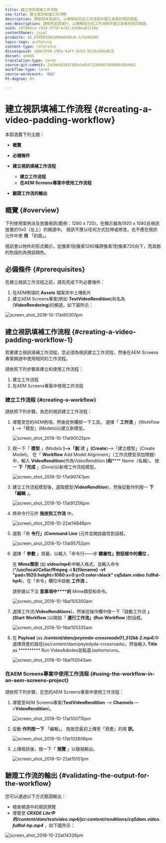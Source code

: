 ```yaml
---
title: 建立視訊填補工作流程
seo-title: 建立視訊填補工作流程
description: 請依照本頁進行，以瞭解如何在工作流程中建立資產的視訊間距。
seo-description: 請依照本頁進行，以瞭解如何在工作流程中建立資產的視訊間距。
uuid: c0f004ca-c934-47f8-bcdc-da58ea62118e
contentOwner: jsyal
products: SG_EXPERIENCEMANAGER/6.5/SCREENS
topic-tags: authoring
content-type: reference
discoiquuid: a90e3950-c95a-4aff-8cb3-9229c660a815
docset: aem65
translation-type: tm+mt
source-git-commit: 2a3bbdd283f983cbdb5f21b606f508603385e041
workflow-type: tm+mt
source-wordcount: '603'
ht-degree: 0%

---
```



# 建立視訊填補工作流程 {#creating-a-video-padding-workflow}

本節涵蓋下列主題：

* **概覽**
* **必備條件**
* **建立視訊填補工作流程**
   * **建立工作流程**
   * **在AEM Screens專案中使用工作流程**

* **驗證工作流的輸出**

## 概覽 {#overview}

下列使用案例涉及放置視訊(範例：1280 x 720)，在顯示器為1920 x 1080且視訊放置於0x0（左上）的頻道中。 視訊不應以任何方式拉伸或修改，也不應在視訊元件中使 **用** 「封面」。

視訊會以物件的形式顯示，從像素1到像素1280橫跨像素1到像素720向下，而其餘的色版則為預設顏色。

## 必備條件 {#prerequisites}

在建立視訊工作流程之前，請先完成下列必要條件：

1. 在AEM例項的 **Assets** 檔案夾中上傳影片
1. 建立AEM Screens專案(例如 **TestVideoRendition**)和名為(**VideoRendering**)的頻道，如下圖所示：

![screen_shot_2018-10-17at85307pm](assets/screen_shot_2018-10-17at85307pm.png)

## 建立視訊填補工作流程 {#creating-a-video-padding-workflow-1}

若要建立視訊填補工作流程，您必須為視訊建立工作流程，然後在AEM Screens專案頻道中使用相同的工作流程。

請依照下列步驟來建立和使用工作流程：

1. 建立工作流程
1. 在AEM Screens專案中使用工作流程

### 建立工作流程 {#creating-a-workflow}

請依照下列步驟，為您的視訊建立工作流程：

1. 導覽至您的AEM例項，然後從側欄按一下工具。 選擇「 **工作流** 」(Workflow **)** —>「模型」(Models)以建立新模型。

   ![screen_shot_2018-10-17at90025pm](assets/screen_shot_2018-10-17at90025pm.png)

1. 按一下「 **模型** 」(Models **)—>「創** 建 **」(Create**)—>「建立模型」(Create Model)。 在「 **Workflow** Add Model Alignment」（工作流模型添加標題）中，輸入 **VideoRendition**(作為VideoRendition **)和****** Name（名稱）。 按一 **下「完成** 」(Done)以新增工作流程模型。

   ![screen_shot_2018-10-17at90747pm](assets/screen_shot_2018-10-17at90747pm.png)

1. 建立工作流程模型後，選取模型(**VideoRendition**)，然後從動作列按一 **下「編輯** 」。

   ![screen_shot_2018-10-17at91256pm](assets/screen_shot_2018-10-17at91256pm.png)

1. 將命令行元件 **拖放到工作流** 中。

   ![screen_shot_2018-10-22at14846pm](assets/screen_shot_2018-10-22at14846pm.png)

1. 選取「命 **令行」(Command Line** )元件並開啟屬性對話框。

   ![screen_shot_2018-10-17at95752pm](assets/screen_shot_2018-10-17at95752pm.png)

1. 選擇「 **參數** 」頁籤，以輸入「命令行——步 **驟屬性」對話框中的欄位** 。

   在 **Mime類型** (如 ***video/mp4***)中輸入格式，並輸入命令(***/usr/local/Cellar/ffmpeg -i ${filename} -vf &quot;pad=1920:height=1080:x=0:y=0:color=black&quot; cq5dam.video.fullhd-hp4**)，在「命令」欄位中啟動 **工作流** 。

   請參閱以下注 **意事項中****的** Mime類型和命令。

   ![screen_shot_2018-10-18at105300am](assets/screen_shot_2018-10-18at105300am.png)

1. 選擇工作流(**VideoRenditions**)，然後從操作欄中按一下「啟動工作流 **」(Start Workflow** )以開啟「 **運行工作流」(Run Workflow** )對話框。

   ![screen_shot_2018-10-18at105335am](assets/screen_shot_2018-10-18at105335am.png)

1. 在 **Payload** (as ***/content/dam/peyenda-crossroads01_512kb 2.mp4***)中選擇資產的路徑(as/content/dam/peyedyda-crossroads)，然後輸入 **Title** as ********** Run VideoAdodes並點選Jastronsruns。

   ![screen_shot_2018-10-18at112043am](assets/screen_shot_2018-10-18at112043am.png)

### 在AEM Screens專案中使用工作流程 {#using-the-workflow-in-an-aem-screens-project}

請依照下列步驟，在您的AEM Screens專案中使用工作流程：

1. 導覽至AEM Screens專案(**TestVideoRendition** —> **Channels** —>**VideoRendition**)。

   ![screen_shot_2018-10-17at100715pm](assets/screen_shot_2018-10-17at100715pm.png)

1. 從動 **作列按一下** 「編輯」。 拖放您最初上傳至「資產」的視 **訊**。

   ![screen_shot_2018-10-17at102806pm](assets/screen_shot_2018-10-17at102806pm.png)

1. 上傳視訊後，按一下「 **預覽** 」以檢視輸出。

   ![screen_shot_2018-10-22at15151pm](assets/screen_shot_2018-10-22at15151pm.png)

## 驗證工作流的輸出 {#validating-the-output-for-the-workflow}

您可以通過以下方式驗證輸出：

* 檢查頻道中的視訊預覽
* 導覽至 ***CRXDE Lite中的/content/dam/testvideo.mp4/jcr:content/renditions/cq5dam.video.fullhd-hp.mp4*** ，如下圖所示：

![screen_shot_2018-10-22at14326pm](assets/screen_shot_2018-10-22at14326pm.png)

